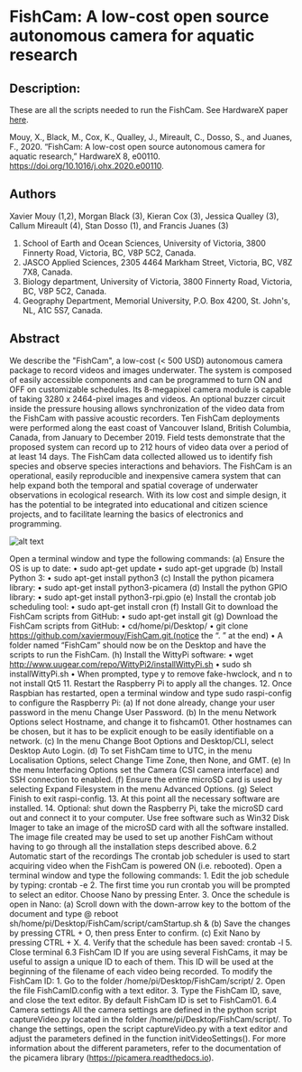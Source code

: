 # FishCam: A low-cost open source autonomous camera for aquatic research

## Description:
These are all the scripts needed to run the FishCam. See HardwareX paper [here](https://www.sciencedirect.com/science/article/pii/S2468067220300195).

Mouy, X., Black, M., Cox, K., Qualley, J., Mireault, C., Dosso, S., and Juanes, F., 2020. “FishCam: A low-cost open source autonomous camera for aquatic research,” HardwareX 8, e00110. https://doi.org/10.1016/j.ohx.2020.e00110. 

## Authors
Xavier Mouy (1,2), Morgan Black (3), Kieran Cox (3), Jessica Qualley (3), Callum Mireault (4), Stan Dosso (1), and Francis Juanes (3)

1. School of Earth and Ocean Sciences, University of Victoria, 3800 Finnerty Road, Victoria, BC, V8P 5C2, Canada.
2. JASCO Applied Sciences, 2305 4464 Markham Street, Victoria, BC, V8Z 7X8, Canada.
3. Biology department, University of Victoria, 3800 Finnerty Road, Victoria, BC, V8P 5C2, Canada.
4. Geography Department, Memorial University, P.O. Box 4200, St. John's, NL, A1C 5S7, Canada.

## Abstract
We describe the "FishCam", a low-cost (< 500 USD) autonomous camera package to record videos and images underwater. The system is composed of easily accessible components and can be programmed to turn ON and OFF on customizable schedules. Its 8-megapixel camera module is capable of taking 3280 x 2464-pixel images and videos. An optional buzzer circuit inside the pressure housing allows synchronization of the video data from the FishCam with passive acoustic recorders. Ten FishCam deployments were performed along the east coast of Vancouver Island, British Columbia, Canada, from January to December 2019. Field tests demonstrate that the proposed system can record up to 212 hours of video data over a period of at least 14 days. The FishCam data collected allowed us to identify fish species and observe species interactions and behaviors. The FishCam is an operational, easily reproducible and inexpensive camera system that can help expand both the temporal and spatial coverage of underwater observations in ecological research. With its low cost and simple design, it has the potential to be integrated into educational and citizen science projects, and to facilitate learning the basics of electronics and programming.

![alt text](https://ars.els-cdn.com/content/image/1-s2.0-S2468067220300195-ga1.jpg "Graphical abstract")


Open a terminal window and type the following commands:
(a)
Ensure the OS is up to date:
•
sudo apt-get update
•
sudo apt-get upgrade
(b)
Install Python 3:
•
sudo apt-get install python3
(c)
Install the python picamera library:
•
sudo apt-get install python3-picamera
(d)
Install the python GPIO library:
•
sudo apt-get install python3-rpi.gpio
(e)
Install the crontab job scheduling tool:
•
sudo apt-get install cron
(f)
Install Git to download the FishCam scripts from GitHub:
•
sudo apt-get install git
(g)
Download the FishCam scripts from GitHub:
•
cd/home/pi/Desktop/
•
git clone https://github.com/xaviermouy/FishCam.git.(notice the “. ” at the end)
•
A folder named “FishCam” should now be on the Desktop and have the scripts to run the FishCam.
(h)
Install the WittyPi software:
•
wget http://www.uugear.com/repo/WittyPi2/installWittyPi.sh
•
sudo sh installWittyPi.sh
•
When prompted, type y to remove fake-hwclock, and n to not install Qt5
11.
Restart the Raspberry Pi to apply all the changes.
12.
Once Raspbian has restarted, open a terminal window and type sudo raspi-config to configure the Raspberry Pi:
(a)
If not done already, change your user password in the menu Change User Password.
(b)
In the menu Network Options select Hostname, and change it to fishcam01. Other hostnames can be chosen, but it has to be explicit enough to be easily identifiable on a network.
(c)
In the menu Change Boot Options and Desktop/CLI, select Desktop Auto Login.
(d)
To set FishCam time to UTC, in the menu Localisation Options, select Change Time Zone, then None, and GMT.
(e)
In the menu Interfacing Options set the Camera (CSI camera interface) and SSH connection to enabled.
(f)
Ensure the entire microSD card is used by selecting Expand Filesystem in the menu Advanced Options.
(g)
Select Finish to exit raspi-config.
13.
At this point all the necessary software are installed.
14.
Optional: shut down the Raspberry Pi, take the microSD card out and connect it to your computer. Use free software such as Win32 Disk Imager to take an image of the microSD card with all the software installed. The image file created may be used to set up another FishCam without having to go through all the installation steps described above.
6.2 Automatic start of the recordings
The crontab job scheduler is used to start acquiring video when the FishCam is powered ON (i.e. rebooted). Open a terminal window and type the following commands:
1.
Edit the job schedule by typing: crontab -e
2.
The first time you run crontab you will be prompted to select an editor. Choose Nano by pressing Enter.
3.
Once the schedule is open in Nano:
(a)
Scroll down with the down-arrow key to the bottom of the document and type
@ reboot sh/home/pi/Desktop/FishCam/script/camStartup.sh &
(b)
Save the changes by pressing CTRL  + O, then press Enter to confirm.
(c)
Exit Nano by pressing CTRL  + X.
4.
Verify that the schedule has been saved:
crontab -l
5.
Close terminal
6.3 FishCam ID
If you are using several FishCams, it may be useful to assign a unique ID to each of them. This ID will be used at the beginning of the filename of each video being recorded. To modify the FishCam ID:
1.
Go to the folder /home/pi/Desktop/FishCam/script/
2.
Open the file FishCamID.config with a text editor.
3.
Type the FishCam ID, save, and close the text editor. By default FishCam ID is set to FishCam01.
6.4 Camera settings
All the camera settings are defined in the python script captureVideo.py located in the folder /home/pi/Desktop/FishCam/script/. To change the settings, open the script captureVideo.py with a text editor and adjust the parameters defined in the function initVideoSettings(). For more information about the different parameters, refer to the documentation of the picamera library (https://picamera.readthedocs.io).
